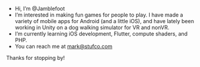 - Hi, I’m @Jamblefoot
- I’m interested in making fun games for people to play. I have made a variety of mobile apps for Android (and a little iOS), and have lately been working in Unity on a dog walking simulator for VR and nonVR.
- I’m currently learning iOS development, Flutter, compute shaders, and PHP.
- You can reach me at mark@stufco.com

Thanks for stopping by!

<!---
Jamblefoot/Jamblefoot is a ✨ special ✨ repository because its `README.md` (this file) appears on your GitHub profile.
You can click the Preview link to take a look at your changes.
--->
